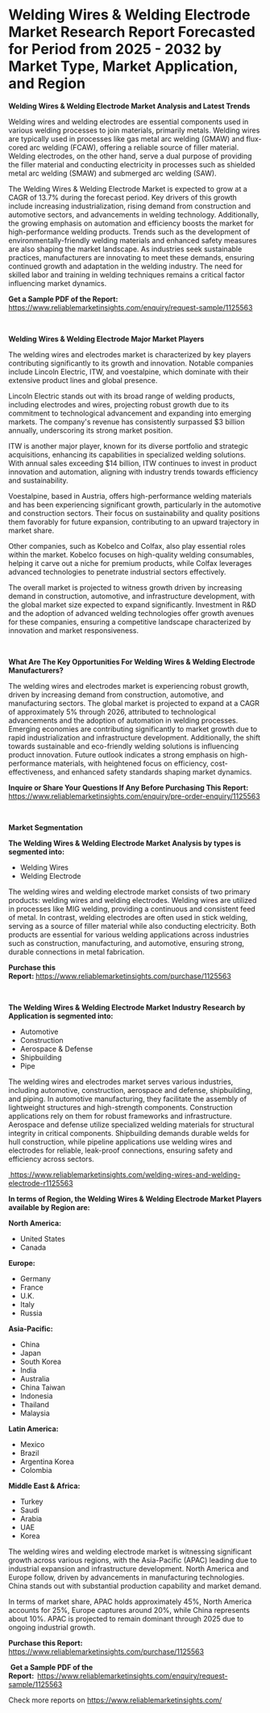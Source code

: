 <p><h1>Welding Wires & Welding Electrode Market Research Report Forecasted for Period from 2025 -  2032 by Market Type, Market Application, and Region</h1></p><p><strong>Welding Wires & Welding Electrode Market Analysis and Latest Trends</strong></p>
<p><p>Welding wires and welding electrodes are essential components used in various welding processes to join materials, primarily metals. Welding wires are typically used in processes like gas metal arc welding (GMAW) and flux-cored arc welding (FCAW), offering a reliable source of filler material. Welding electrodes, on the other hand, serve a dual purpose of providing the filler material and conducting electricity in processes such as shielded metal arc welding (SMAW) and submerged arc welding (SAW).</p><p>The Welding Wires & Welding Electrode Market is expected to grow at a CAGR of 13.7% during the forecast period. Key drivers of this growth include increasing industrialization, rising demand from construction and automotive sectors, and advancements in welding technology. Additionally, the growing emphasis on automation and efficiency boosts the market for high-performance welding products. Trends such as the development of environmentally-friendly welding materials and enhanced safety measures are also shaping the market landscape. As industries seek sustainable practices, manufacturers are innovating to meet these demands, ensuring continued growth and adaptation in the welding industry. The need for skilled labor and training in welding techniques remains a critical factor influencing market dynamics.</p></p>
<p><strong>Get a Sample PDF of the Report:&nbsp;</strong> <a href="https://www.reliablemarketinsights.com/enquiry/request-sample/1125563?utm_campaign=2143&utm_medium=2&utm_source=Github&utm_content=ia&utm_term=01022025&utm_id=welding-wires-welding-electrode">https://www.reliablemarketinsights.com/enquiry/request-sample/1125563</a></p>
<p>&nbsp;</p>
<p><strong>Welding Wires & Welding Electrode Major Market Players</strong></p>
<p><p>The welding wires and electrodes market is characterized by key players contributing significantly to its growth and innovation. Notable companies include Lincoln Electric, ITW, and voestalpine, which dominate with their extensive product lines and global presence. </p><p>Lincoln Electric stands out with its broad range of welding products, including electrodes and wires, projecting robust growth due to its commitment to technological advancement and expanding into emerging markets. The company's revenue has consistently surpassed $3 billion annually, underscoring its strong market position.</p><p>ITW is another major player, known for its diverse portfolio and strategic acquisitions, enhancing its capabilities in specialized welding solutions. With annual sales exceeding $14 billion, ITW continues to invest in product innovation and automation, aligning with industry trends towards efficiency and sustainability.</p><p>Voestalpine, based in Austria, offers high-performance welding materials and has been experiencing significant growth, particularly in the automotive and construction sectors. Their focus on sustainability and quality positions them favorably for future expansion, contributing to an upward trajectory in market share.</p><p>Other companies, such as Kobelco and Colfax, also play essential roles within the market. Kobelco focuses on high-quality welding consumables, helping it carve out a niche for premium products, while Colfax leverages advanced technologies to penetrate industrial sectors effectively.</p><p>The overall market is projected to witness growth driven by increasing demand in construction, automotive, and infrastructure development, with the global market size expected to expand significantly. Investment in R&D and the adoption of advanced welding technologies offer growth avenues for these companies, ensuring a competitive landscape characterized by innovation and market responsiveness.</p></p>
<p>&nbsp;</p>
<p><strong>What Are The Key Opportunities For Welding Wires & Welding Electrode Manufacturers?</strong></p>
<p><p>The welding wires and electrodes market is experiencing robust growth, driven by increasing demand from construction, automotive, and manufacturing sectors. The global market is projected to expand at a CAGR of approximately 5% through 2026, attributed to technological advancements and the adoption of automation in welding processes. Emerging economies are contributing significantly to market growth due to rapid industrialization and infrastructure development. Additionally, the shift towards sustainable and eco-friendly welding solutions is influencing product innovation. Future outlook indicates a strong emphasis on high-performance materials, with heightened focus on efficiency, cost-effectiveness, and enhanced safety standards shaping market dynamics.</p></p>
<p><strong>Inquire or Share Your Questions If Any Before Purchasing This Report:</strong> <a href="https://www.reliablemarketinsights.com/enquiry/pre-order-enquiry/1125563?utm_campaign=2143&utm_medium=2&utm_source=Github&utm_content=ia&utm_term=01022025&utm_id=welding-wires-welding-electrode">https://www.reliablemarketinsights.com/enquiry/pre-order-enquiry/1125563</a></p>
<p>&nbsp;</p>
<p><strong>Market Segmentation</strong></p>
<p><strong>The Welding Wires & Welding Electrode Market Analysis by types is segmented into:</strong></p>
<p><ul><li>Welding Wires</li><li>Welding Electrode</li></ul></p>
<p><p>The welding wires and welding electrode market consists of two primary products: welding wires and welding electrodes. Welding wires are utilized in processes like MIG welding, providing a continuous and consistent feed of metal. In contrast, welding electrodes are often used in stick welding, serving as a source of filler material while also conducting electricity. Both products are essential for various welding applications across industries such as construction, manufacturing, and automotive, ensuring strong, durable connections in metal fabrication.</p></p>
<p><strong>Purchase this Report:&nbsp;</strong><a href="https://www.reliablemarketinsights.com/purchase/1125563?utm_campaign=2143&utm_medium=2&utm_source=Github&utm_content=ia&utm_term=01022025&utm_id=welding-wires-welding-electrode">https://www.reliablemarketinsights.com/purchase/1125563</a></p>
<p>&nbsp;</p>
<p><strong>The Welding Wires & Welding Electrode Market Industry Research by Application is segmented into:</strong></p>
<p><ul><li>Automotive</li><li>Construction</li><li>Aerospace & Defense</li><li>Shipbuilding</li><li>Pipe</li></ul></p>
<p><p>The welding wires and electrodes market serves various industries, including automotive, construction, aerospace and defense, shipbuilding, and piping. In automotive manufacturing, they facilitate the assembly of lightweight structures and high-strength components. Construction applications rely on them for robust frameworks and infrastructure. Aerospace and defense utilize specialized welding materials for structural integrity in critical components. Shipbuilding demands durable welds for hull construction, while pipeline applications use welding wires and electrodes for reliable, leak-proof connections, ensuring safety and efficiency across sectors.</p></p>
<p><a href="https://www.reliablemarketinsights.com/welding-wires-and-welding-electrode-r1125563?utm_campaign=2143&utm_medium=2&utm_source=Github&utm_content=ia&utm_term=01022025&utm_id=welding-wires-welding-electrode">&nbsp;https://www.reliablemarketinsights.com/welding-wires-and-welding-electrode-r1125563</a></p>
<p><strong>In terms of Region, the Welding Wires & Welding Electrode Market Players available by Region are:</strong></p>
<p>
    <p> <strong> North America: </strong>
        <ul>
            <li>United States</li>
            <li>Canada</li>
        </ul>
        </p> 
    <p> <strong> Europe: </strong>
        <ul>
            <li>Germany</li>
            <li>France</li>
            <li>U.K.</li>
            <li>Italy</li>
            <li>Russia</li>
        </ul>
        </p> 
    <p> <strong> Asia-Pacific: </strong>
        <ul>
            <li>China</li>
            <li>Japan</li>
            <li>South Korea</li>
            <li>India</li>
            <li>Australia</li>
            <li>China Taiwan</li>
            <li>Indonesia</li>
            <li>Thailand</li>
            <li>Malaysia</li>
        </ul>
        </p> 
    <p> <strong> Latin America: </strong>
        <ul>
            <li>Mexico</li>
            <li>Brazil</li>
            <li>Argentina Korea</li>
            <li>Colombia</li>
        </ul>
        </p> 
    <p> <strong> Middle East & Africa: </strong>
        <ul>
            <li>Turkey</li>
            <li>Saudi</li>
            <li>Arabia</li>
            <li>UAE</li>
            <li>Korea</li>
        </ul>
    </p>
    </p>
<p><p>The welding wires and welding electrode market is witnessing significant growth across various regions, with the Asia-Pacific (APAC) leading due to industrial expansion and infrastructure development. North America and Europe follow, driven by advancements in manufacturing technologies. China stands out with substantial production capability and market demand. </p><p>In terms of market share, APAC holds approximately 45%, North America accounts for 25%, Europe captures around 20%, while China represents about 10%. APAC is projected to remain dominant through 2025 due to ongoing industrial growth.</p></p>
<p><strong>Purchase this Report: </strong><a href="https://www.reliablemarketinsights.com/purchase/1125563?utm_campaign=2143&utm_medium=2&utm_source=Github&utm_content=ia&utm_term=01022025&utm_id=welding-wires-welding-electrode">https://www.reliablemarketinsights.com/purchase/1125563</a></p>
<p>&nbsp;<strong>Get a Sample PDF of the Report:&nbsp;&nbsp;</strong><a href="https://www.reliablemarketinsights.com/enquiry/request-sample/1125563?utm_campaign=2143&utm_medium=2&utm_source=Github&utm_content=ia&utm_term=01022025&utm_id=welding-wires-welding-electrode">https://www.reliablemarketinsights.com/enquiry/request-sample/1125563</a></p>
<p><strong></strong></p>
<p>Check more reports on <a href="https://www.reliablemarketinsights.com/?utm_campaign=2143&utm_medium=2&utm_source=Github&utm_content=ia&utm_term=01022025&utm_id=welding-wires-welding-electrode">https://www.reliablemarketinsights.com/</a></p>